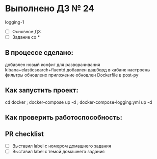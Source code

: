 # Выполнено ДЗ № 24
logging-1
 - [ ] Основное ДЗ
 - [ ] Задание со *

## В процессе сделано:
добавлен новый конфиг для разворачивания kibana+elasticsearch+fluentd
добавлен дашборд в кабане
настроены фильтры
обновлено приложение
обновлен Dockerfile в post-py

## Как запустить проект:
cd docker ; docker-compose up -d ; docker-compose-logging.yml up -d


## Как проверить работоспособность:

## PR checklist
 - [ ] Выставил label с номером домашнего задания
 - [ ] Выставил label с темой домашнего задания

